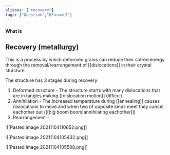 ```yaml
---
aliases: ["recovery"]
tags: ["Question","QFormat3"]
---
```


#### What is
## Recovery (metallurgy)
This is a process by which deformed grains can reduce their sotred energy through the removal/rearrangement of [[dislocations]] in their crystal sturcture.

The structure has 3 stages during recovery:
1) Deformed structure - The structure starts with many dislocations that are in tangles making [[dislocation motion]] difficult.
2) Annihilation - The increased temperature during [[annealing]] causes dislocations to move and when two of opposite kinds meet they cancel eachother out ([[big boom boom|annihilating eachother]])
3) Rearrangement - 

![[Pasted image 20211104110652.png]]

![[Pasted image 20211104105432.png]]

![[Pasted image 20211104105508.png]]